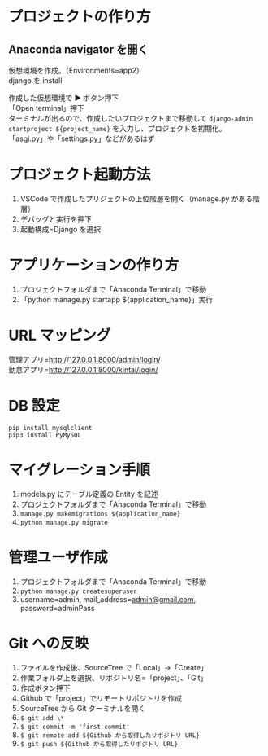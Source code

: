 # プロジェクトの作り方

## Anaconda navigator を開く

仮想環境を作成。（Environments=app2）  
 django を install

作成した仮想環境で ▶ ボタン押下  
「Open terminal」押下  
 ターミナルが出るので、作成したいプロジェクトまで移動して `django-admin startproject ${project_name}` を入力し、プロジェクトを初期化。  
 「asgi.py」や「settings.py」などがあるはず

# プロジェクト起動方法

1. VSCode で作成したプリジェクトの上位階層を開く（manage.py がある階層）
2. デバッグと実行を押下
3. 起動構成=Django を選択

# アプリケーションの作り方

1. プロジェクトフォルダまで「Anaconda Terminal」で移動
2. 「python manage.py startapp ${application_name}」実行

# URL マッピング

管理アプリ=http://127.0.0.1:8000/admin/login/  
勤怠アプリ=http://127.0.0.1:8000/kintai/login/

# DB 設定

`pip install mysqlclient`  
`pip3 install PyMySQL`

# マイグレーション手順

1. models.py にテーブル定義の Entity を記述
2. プロジェクトフォルダまで「Anaconda Terminal」で移動
3. `manage.py makemigrations ${application_name}`
4. `python manage.py migrate`

# 管理ユーザ作成

1. プロジェクトフォルダまで「Anaconda Terminal」で移動
2. `python manage.py createsuperuser`
3. username=admin, mail_address=admin@gmail.com, password=adminPass

# Git への反映

1. ファイルを作成後、SourceTree で「Local」->「Create」
2. 作業フォルダ上を選択、リポジトリ名=「project」、「Git」
3. 作成ボタン押下
4. Github で「project」でリモートリポジトリを作成
5. SourceTree から Git ターミナルを開く
6. `$ git add \*`
7. `$ git commit -m 'first commit'`
8. `$ git remote add ${Github から取得したリポジトリ URL}`
9. `$ git push ${Github から取得したリポジトリ URL}`
